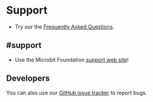 # Support

* Try our the [Frequently Asked Questions](/faq).

## #support

* Use the Microbit Foundation [support web site](https://support.microbit.org)!

## Developers

You can also use our [GitHub issue tracker](https://github.com/microsoft/pxt) to report bugs.